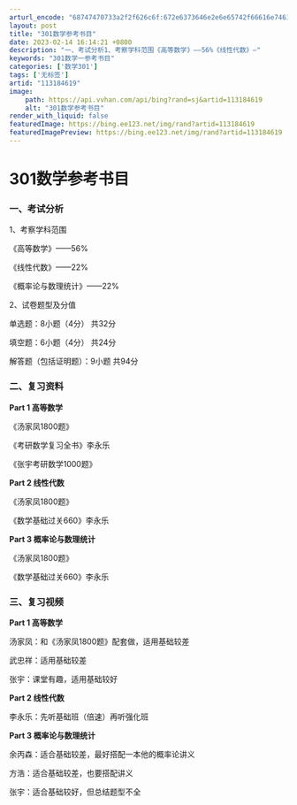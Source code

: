 ```yaml
---
arturl_encode: "68747470733a2f2f626c6f:672e6373646e2e6e65742f66616e746173746963313033302f:61727469636c652f64657461696c732f313133313834363139"
layout: post
title: "301数学参考书目"
date: 2023-02-14 16:14:21 +0800
description: "一、考试分析1、考察学科范围《高等数学》——56%《线性代数》—"
keywords: "301数学一参考书目"
categories: ['数学301']
tags: ['无标签']
artid: "113184619"
image:
    path: https://api.vvhan.com/api/bing?rand=sj&artid=113184619
    alt: "301数学参考书目"
render_with_liquid: false
featuredImage: https://bing.ee123.net/img/rand?artid=113184619
featuredImagePreview: https://bing.ee123.net/img/rand?artid=113184619
---
```


# 301数学参考书目

### 一、考试分析

1、考察学科范围

《高等数学》——56%

《线性代数》——22%

《概率论与数理统计》——22%

2、试卷题型及分值

单选题：8小题（4分） 共32分

填空题：6小题（4分） 共24分

解答题（包括证明题）：9小题 共94分

### 二、复习资料

**Part 1 高等数学**

《汤家凤1800题》

《考研数学复习全书》李永乐

《张宇考研数学1000题》

**Part 2 线性代数**

《汤家凤1800题》

《数学基础过关660》李永乐

**Part 3 概率论与数理统计**

《汤家凤1800题》

《数学基础过关660》李永乐

### 三、复习视频

**Part 1 高等数学**

汤家凤：和《汤家凤1800题》配套做，适用基础较差

武忠祥：适用基础较差

张宇：课堂有趣，适用基础较好

**Part 2 线性代数**

李永乐：先听基础班（倍速）再听强化班

**Part 3 概率论与数理统计**

余丙森：适合基础较差，最好搭配一本他的概率论讲义

方浩：适合基础较差，也要搭配讲义

张宇：适合基础较好，但总结题型不全